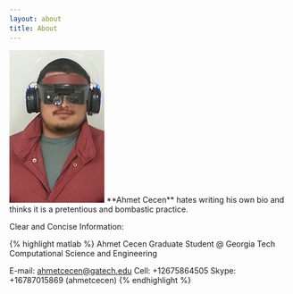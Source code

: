 ```yaml
---
layout: about
title: About
---
```


<img src="/images/Avatar.jpg" class="right" />
**Ahmet Cecen** hates writing his own bio and thinks it is a pretentious and bombastic practice.

Clear and Concise Information:

{% highlight matlab %}
Ahmet Cecen
Graduate Student @ Georgia Tech 
Computational Science and Engineering

E-mail: ahmetcecen@gatech.edu
Cell: +12675864505
Skype: +16787015869 (ahmetcecen)
{% endhighlight %}

